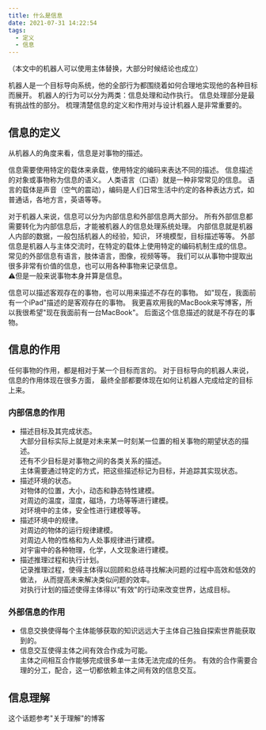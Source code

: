 ```yaml
---
title: 什么是信息
date: 2021-07-31 14:22:54
tags: 
  - 定义 
  - 信息
---
```


（本文中的机器人可以使用主体替换，大部分时候结论也成立）

机器人是一个目标导向系统，他的全部行为都围绕着如何合理地实现他的各种目标而展开。
机器人的行为可以分为两类：信息处理和动作执行。
信息处理部分是最有挑战性的部分。
梳理清楚信息的定义和作用对与设计机器人是非常重要的。
<!-- more -->

## 信息的定义

从机器人的角度来看，信息是对事物的描述。

信息需要使用特定的载体来承载，使用特定的编码来表达不同的描述。
信息描述的对象或事物称为信息的语义。
人类语言（口语）就是一种非常常见的信息。
语言的载体是声音（空气的震动），编码是人们日常生活中约定的各种表达方式，如普通话，各地方言，英语等等。

对于机器人来说，信息可以分为内部信息和外部信息两大部分。
所有外部信息都需要转化为内部信息后，才能被机器人的信息处理系统处理。
内部信息就是机器人内部的数据，一般包括机器人的经验，知识，
环境模型，目标描述等等。
外部信息是机器人与主体交流时，在特定的载体上使用特定的编码机制生成的信息。
常见的外部信息有语言，肢体语言，图像，视频等等。
我们可以从事物中提取出很多非常有价值的信息，也可以用各种事物来记录信息。  
⚠️但是一般来说事物本身并算是信息。

信息可以描述客观存在的事物，也可以用来描述不存在的事物。
如"现在，我面前有一个iPad"描述的是客观存在的事物。
我更喜欢用我的MacBook来写博客，所以我很希望"现在我面前有一台MacBook"。
后面这个信息描述的就是不存在的事物。

## 信息的作用

任何事物的作用，都是相对于某一个目标而言的。
对于目标导向的机器人来说，信息的作用体现在很多方面，
最终全部都要体现在如何让机器人完成给定的目标上来。

### 内部信息的作用

 * 描述目标及其完成状态。   
   大部分目标实际上就是对未来某一时刻某一位置的相关事物的期望状态的描述。  
   还有不少目标是对事物之间的各类关系的描述。  
   主体需要通过特定的方式，把这些描述标记为目标，并追踪其实现状态。  
 * 描述环境的状态。  
   对物体的位置，大小，动态和静态特性建模。  
   对周边的温度，湿度，磁场，力场等等进行建模。  
   对环境中的主体，安全性进行建模等等。   
 * 描述环境中的规律。   
   对周边的物体的运行规律建模。  
   对周边人物的性格和为人处事规律进行建模。  
   对宇宙中的各种物理，化学，人文现象进行建模。  
 * 描述推理过程和执行计划。   
  记录推理过程，使得主体得以回顾和总结寻找解决问题的过程中高效和低效的做法，
  从而提高未来解决类似问题的效率。  
  对执行计划的描述使得主体得以"有效"的行动来改变世界，达成目标。  

### 外部信息的作用

* 信息交换使得每个主体能够获取的知识远远大于主体自己独自探索世界能获取到的。  
* 信息交互使得主体之间有效合作成为可能。  
  主体之间相互合作能够完成很多单一主体无法完成的任务。
  有效的合作需要合理的分工，配合，这一切都依赖主体之间有效的信息交互。 

## 信息理解
这个话题参考"关于理解"的博客
